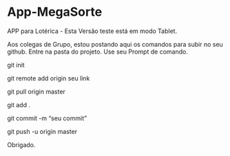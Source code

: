# App-MegaSorte
APP para Lotérica - Esta Versão teste está em modo Tablet.

Aos colegas de Grupo, estou postando aqui os comandos para subir no seu github.
Entre na pasta do projeto.
Use seu Prompt de comando.

git init

git remote add origin seu link

git pull origin master

git add .

git commit -m “seu commit”

git push -u origin master


Obrigado.
